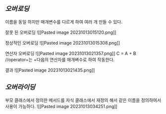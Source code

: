 
## *오버로딩* 
이름을 동일 하지만 매개변수를 다르게 하여 여러 개 만들 수 있다.

잘못 된 오버로딩
![[Pasted image 20231013015120.png]]

정상적인 오버로딩
![[Pasted image 20231013015308.png]]

연산자 오버로딩
![[Pasted image 20231013021357.png]]
C = A + B //operator+는 +다음의 연산자를 매개벼수로 하여 작동한다.

결과
![[Pasted image 20231013021435.png]]



## *오버라이딩*

부모 클래스에서 정의한 메서드를 자식 클래스에서 재정의 해서 같은 이름을 정의하여서 
사용이 가능하다.
![[Pasted image 20231013034251.png]]

